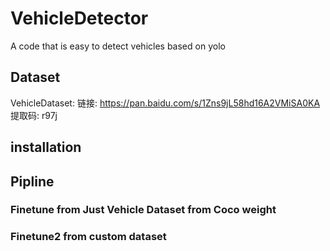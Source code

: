 # VehicleDetector
A code that is easy to detect vehicles based on yolo

## Dataset
VehicleDataset: 链接: https://pan.baidu.com/s/1Zns9jL58hd16A2VMiSA0KA 提取码: r97j

## installation

## Pipline
### Finetune from Just Vehicle Dataset from Coco weight

### Finetune2 from custom dataset
